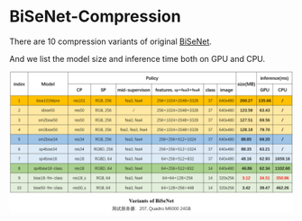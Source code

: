 # BiSeNet-Compression

There are 10 compression variants of original [BiSeNet](https://github.com/ooooverflow/BiSeNet).

And we list the model size and inference time both on GPU and CPU.

![bisenet variants stats](bisenet_variants_stats.png)
